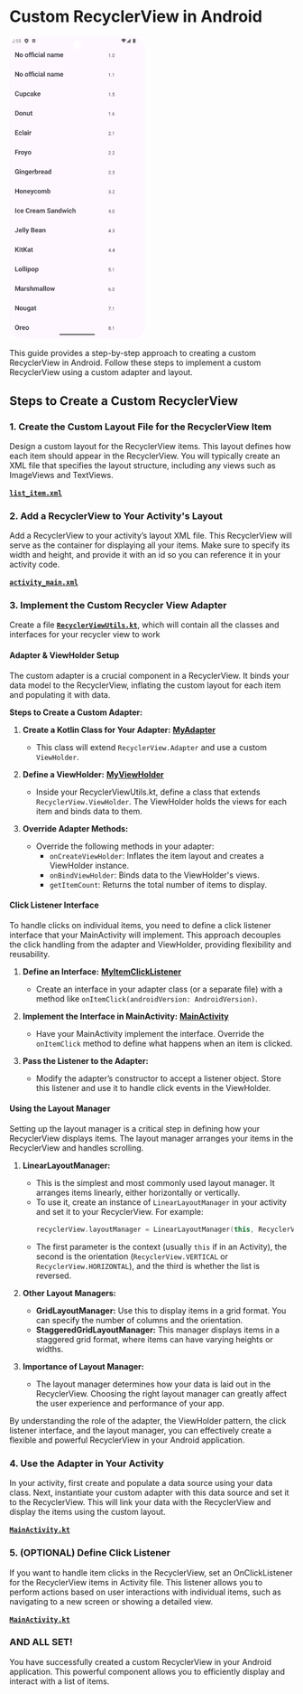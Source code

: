 # Custom RecyclerView in Android

<img src="./Screenshot_20240827_145538.png" alt="image showing the output" width="240" />

This guide provides a step-by-step approach to creating a custom RecyclerView in Android. Follow these steps to implement a custom RecyclerView using a custom adapter and layout.

## Steps to Create a Custom RecyclerView

### 1. Create the Custom Layout File for the RecyclerView Item

Design a custom layout for the RecyclerView items. This layout defines how each item should appear in the RecyclerView. You will typically create an XML file that specifies the layout structure, including any views such as ImageViews and TextViews.

[**`list_item.xml`**](./app/src/main/res/layout/list_item.xml)

### 2. Add a RecyclerView to Your Activity's Layout

Add a RecyclerView to your activity’s layout XML file. This RecyclerView will serve as the container for displaying all your items. Make sure to specify its width and height, and provide it with an id so you can reference it in your activity code.

[**`activity_main.xml`**](./app/src/main/res/layout/activity_main.xml)

### 3. Implement the Custom Recycler View Adapter

Create a file [**`RecyclerViewUtils.kt`**](./app/src/main/java/com/example/recyclerviewpractice/RecyclerViewUtils.kt), which will contain all the classes and interfaces for your recycler view to work

#### Adapter & ViewHolder Setup

The custom adapter is a crucial component in a RecyclerView. It binds your data model to the RecyclerView, inflating the custom layout for each item and populating it with data.

**Steps to Create a Custom Adapter:**

1. **Create a Kotlin Class for Your Adapter:** [**MyAdapter**](./app/src/main/java/com/example/recyclerviewpractice/RecyclerViewUtils.kt)
    - This class will extend `RecyclerView.Adapter` and use a custom `ViewHolder`.

2. **Define a ViewHolder:** [**MyViewHolder**](./app/src/main/java/com/example/recyclerviewpractice/RecyclerViewUtils.kt)
    - Inside your RecyclerViewUtils.kt, define a class that extends `RecyclerView.ViewHolder`. The ViewHolder holds the views for each item and binds data to them.

3. **Override Adapter Methods:**
    - Override the following methods in your adapter:
        - `onCreateViewHolder`: Inflates the item layout and creates a ViewHolder instance.
        - `onBindViewHolder`: Binds data to the ViewHolder's views.
        - `getItemCount`: Returns the total number of items to display.

#### Click Listener Interface

To handle clicks on individual items, you need to define a click listener interface that your MainActivity will implement. This approach decouples the click handling from the adapter and ViewHolder, providing flexibility and reusability.

1. **Define an Interface:** [**MyItemClickListener**](./app/src/main/java/com/example/recyclerviewpractice/RecyclerViewUtils.kt)
   - Create an interface in your adapter class (or a separate file) with a method like `onItemClick(androidVersion: AndroidVersion)`.

2. **Implement the Interface in MainActivity:** [**MainActivity**](./app/src/main/java/com/example/recyclerviewpractice/MainActivity.kt)
   - Have your MainActivity implement the interface. Override the `onItemClick` method to define what happens when an item is clicked.

3. **Pass the Listener to the Adapter:**
   - Modify the adapter’s constructor to accept a listener object. Store this listener and use it to handle click events in the ViewHolder.

#### Using the Layout Manager

Setting up the layout manager is a critical step in defining how your RecyclerView displays items. The layout manager arranges your items in the RecyclerView and handles scrolling.

1. **LinearLayoutManager:**
   - This is the simplest and most commonly used layout manager. It arranges items linearly, either horizontally or vertically.
   - To use it, create an instance of `LinearLayoutManager` in your activity and set it to your RecyclerView. For example:
     ```kotlin
     recyclerView.layoutManager = LinearLayoutManager(this, RecyclerView.VERTICAL, false)
     ```
   - The first parameter is the context (usually `this` if in an Activity), the second is the orientation (`RecyclerView.VERTICAL` or `RecyclerView.HORIZONTAL`), and the third is whether the list is reversed.

2. **Other Layout Managers:**
   - **GridLayoutManager:** Use this to display items in a grid format. You can specify the number of columns and the orientation.
   - **StaggeredGridLayoutManager:** This manager displays items in a staggered grid format, where items can have varying heights or widths.

3. **Importance of Layout Manager:**
   - The layout manager determines how your data is laid out in the RecyclerView. Choosing the right layout manager can greatly affect the user experience and performance of your app.

By understanding the role of the adapter, the ViewHolder pattern, the click listener interface, and the layout manager, you can effectively create a flexible and powerful RecyclerView in your Android application.

### 4. Use the Adapter in Your Activity

In your activity, first create and populate a data source using your data class. Next, instantiate your custom adapter with this data source and set it to the RecyclerView. This will link your data with the RecyclerView and display the items using the custom layout.

[**`MainActivity.kt`**](./app/src/main/java/com/example/recyclerviewpractice/MainActivity.kt)

### 5. (OPTIONAL) Define Click Listener

If you want to handle item clicks in the RecyclerView, set an OnClickListener for the RecyclerView items in Activity file. This listener allows you to perform actions based on user interactions with individual items, such as navigating to a new screen or showing a detailed view.

[**`MainActivity.kt`**](./app/src/main/java/com/example/recyclerviewpractice/MainActivity.kt)

### AND ALL SET!

You have successfully created a custom RecyclerView in your Android application. This powerful component allows you to efficiently display and interact with a list of items.